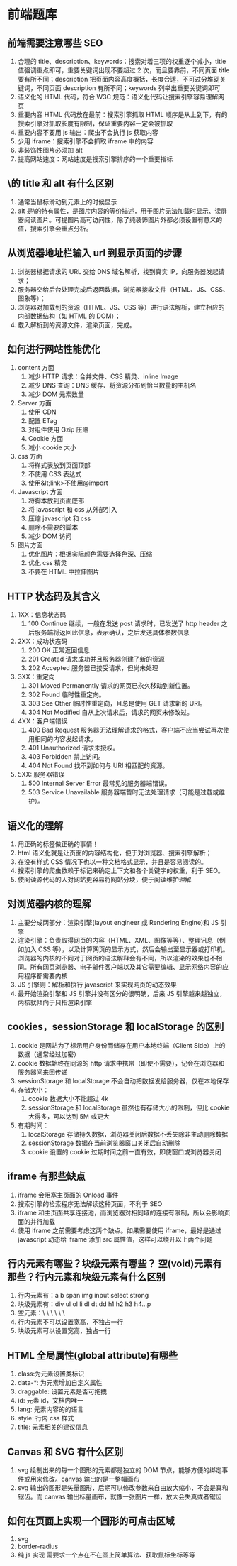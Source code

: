 # 前端题库

## 前端需要注意哪些 SEO

1. 合理的 title、description、keywords：搜索对着三项的权重逐个减小，title 值强调重点即可，重要关键词出现不要超过 2 次，而且要靠前，不同页面 title 要有所不同；description 把页面内容高度概括，长度合适，不可过分堆砌关键词，不同页面 description 有所不同；keywords 列举出重要关键词即可
2. 语义化的 HTML 代码，符合 W3C 规范：语义化代码让搜索引擎容易理解网页
3. 重要内容 HTML 代码放在最前：搜索引擎抓取 HTML 顺序是从上到下，有的搜索引擎对抓取长度有限制，保证重要内容一定会被抓取
4. 重要内容不要用 js 输出：爬虫不会执行 js 获取内容
5. 少用 iframe：搜索引擎不会抓取 iframe 中的内容
6. 非装饰性图片必须加 alt
7. 提高网站速度：网站速度是搜索引擎排序的一个重要指标

## \的 title 和 alt 有什么区别

1. 通常当鼠标滑动到元素上的时候显示
2. alt 是\的特有属性，是图片内容的等价描述，用于图片无法加载时显示、读屏器阅读图片。可提图片高可访问性，除了纯装饰图片外都必须设置有意义的值，搜索引擎会重点分析。

## 从浏览器地址栏输入 url 到显示页面的步骤

1. 浏览器根据请求的 URL 交给 DNS 域名解析，找到真实 IP，向服务器发起请求；
2. 服务器交给后台处理完成后返回数据，浏览器接收文件（HTML、JS、CSS、图象等）；
3. 浏览器对加载到的资源（HTML、JS、CSS 等）进行语法解析，建立相应的内部数据结构（如 HTML 的 DOM）；
4. 载入解析到的资源文件，渲染页面，完成。

## 如何进行网站性能优化

1. content 方面
   1. 减少 HTTP 请求：合并文件、CSS 精灵、inline Image
   2. 减少 DNS 查询：DNS 缓存、将资源分布到恰当数量的主机名
   3. 减少 DOM 元素数量
2. Server 方面
   1. 使用 CDN
   2. 配置 ETag
   3. 对组件使用 Gzip 压缩
   4. Cookie 方面
   5. 减小 cookie 大小
3. css 方面
   1. 将样式表放到页面顶部
   2. 不使用 CSS 表达式
   3. 使用\&lt;link&gt;不使用@import
4. Javascript 方面
   1. 将脚本放到页面底部
   2. 将 javascript 和 css 从外部引入
   3. 压缩 javascript 和 css
   4. 删除不需要的脚本
   5. 减少 DOM 访问
5. 图片方面
   1. 优化图片：根据实际颜色需要选择色深、压缩
   2. 优化 css 精灵
   3. 不要在 HTML 中拉伸图片

## HTTP 状态码及其含义

1. 1XX：信息状态码
   1. 100 Continue 继续，一般在发送 post 请求时，已发送了 http header 之后服务端将返回此信息，表示确认，之后发送具体参数信息
2. 2XX：成功状态码
   1. 200 OK 正常返回信息
   2. 201 Created 请求成功并且服务器创建了新的资源
   3. 202 Accepted 服务器已接受请求，但尚未处理
3. 3XX：重定向
   1. 301 Moved Permanently 请求的网页已永久移动到新位置。
   2. 302 Found 临时性重定向。
   3. 303 See Other 临时性重定向，且总是使用 GET 请求新的 URI。
   4. 304 Not Modified 自从上次请求后，请求的网页未修改过。
4. 4XX：客户端错误
   1. 400 Bad Request 服务器无法理解请求的格式，客户端不应当尝试再次使用相同的内容发起请求。
   2. 401 Unauthorized 请求未授权。
   3. 403 Forbidden 禁止访问。
   4. 404 Not Found 找不到如何与 URI 相匹配的资源。
5. 5XX: 服务器错误
   1. 500 Internal Server Error 最常见的服务器端错误。
   2. 503 Service Unavailable 服务器端暂时无法处理请求（可能是过载或维护）。

## 语义化的理解

1. 用正确的标签做正确的事情！
2. html 语义化就是让页面的内容结构化，便于对浏览器、搜索引擎解析；
3. 在没有样式 CSS 情况下也以一种文档格式显示，并且是容易阅读的。
4. 搜索引擎的爬虫依赖于标记来确定上下文和各个关键字的权重，利于 SEO。
5. 使阅读源代码的人对网站更容易将网站分块，便于阅读维护理解

## 对浏览器内核的理解

1. 主要分成两部分：渲染引擎\(layout engineer 或 Rendering Engine\)和 JS 引擎
2. 渲染引擎：负责取得网页的内容（HTML、XML、图像等等）、整理讯息（例如加入 CSS 等），以及计算网页的显示方式，然后会输出至显示器或打印机。浏览器的内核的不同对于网页的语法解释会有不同，所以渲染的效果也不相同。所有网页浏览器、电子邮件客户端以及其它需要编辑、显示网络内容的应用程序都需要内核
3. JS 引擎则：解析和执行 javascript 来实现网页的动态效果
4. 最开始渲染引擎和 JS 引擎并没有区分的很明确，后来 JS 引擎越来越独立，内核就倾向于只指渲染引擎

## cookies，sessionStorage 和 localStorage 的区别

1. cookie 是网站为了标示用户身份而储存在用户本地终端（Client Side）上的数据（通常经过加密）
2. cookie 数据始终在同源的 http 请求中携带（即使不需要），记会在浏览器和服务器间来回传递
3. sessionStorage 和 localStorage 不会自动把数据发给服务器，仅在本地保存
4. 存储大小：
   1. cookie 数据大小不能超过 4k
   2. sessionStorage 和 localStorage 虽然也有存储大小的限制，但比 cookie 大得多，可以达到 5M 或更大
5. 有期时间：
   1. localStorage 存储持久数据，浏览器关闭后数据不丢失除非主动删除数据
   2. sessionStorage 数据在当前浏览器窗口关闭后自动删除
   3. cookie 设置的 cookie 过期时间之前一直有效，即使窗口或浏览器关闭

## iframe 有那些缺点

1. iframe 会阻塞主页面的 Onload 事件
2. 搜索引擎的检索程序无法解读这种页面，不利于 SEO
3. iframe 和主页面共享连接池，而浏览器对相同域的连接有限制，所以会影响页面的并行加载
4. 使用 iframe 之前需要考虑这两个缺点。如果需要使用 iframe，最好是通过 javascript 动态给 iframe 添加 src 属性值，这样可以绕开以上两个问题

## 行内元素有哪些？块级元素有哪些？ 空\(void\)元素有那些？行内元素和块级元素有什么区别

1. 行内元素有：a b span img input select strong
2. 块级元素有：div ul ol li dl dt dd h1 h2 h3 h4…p
3. 空元素：\  \ \ \ \ \
4. 行内元素不可以设置宽高，不独占一行
5. 块级元素可以设置宽高，独占一行

## HTML 全局属性\(global attribute\)有哪些

1. class:为元素设置类标识
2. data-\*: 为元素增加自定义属性
3. draggable: 设置元素是否可拖拽
4. id: 元素 id，文档内唯一
5. lang: 元素内容的的语言
6. style: 行内 css 样式
7. title: 元素相关的建议信息

## Canvas 和 SVG 有什么区别

1. svg 绘制出来的每一个图形的元素都是独立的 DOM 节点，能够方便的绑定事件或用来修改。canvas 输出的是一整幅画布
2. svg 输出的图形是矢量图形，后期可以修改参数来自由放大缩小，不会是真和锯齿。而 canvas 输出标量画布，就像一张图片一样，放大会失真或者锯齿

## 如何在页面上实现一个圆形的可点击区域

1. svg
2. border-radius
3. 纯 js 实现 需要求一个点在不在圆上简单算法、获取鼠标坐标等等

